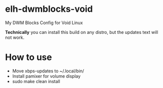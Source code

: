# elh-dwmblocks-void
My DWM Blocks Config for Void Linux

**Technically** you can install this build on any distro, but the updates text will not work.

# How to use
- Move xbps-updates to ~/.local/bin/
- Install pamixer for volume display
- sudo make clean install
